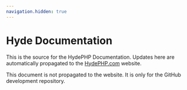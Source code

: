 ```yaml
---
navigation.hidden: true
---
```


# Hyde Documentation

This is the source for the HydePHP Documentation. Updates here are automatically propagated to the [HydePHP.com](https://github.com/hydephp/hydephp.com) website.

This document is not propagated to the website. It is only for the GitHub development repository.
